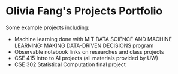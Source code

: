 # Olivia Fang's Projects Portfolio
Some example projects including:
- Machine learning done with MIT DATA SCIENCE AND MACHINE LEARNING: MAKING DATA-DRIVEN DECISIONS program
- Observable notebook links on researches and class projects
- CSE 415 Intro to AI projects (all materials provided by UW)
- CSE 302 Statistical Computation final project
